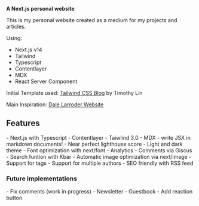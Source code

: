 **A Next.js personal website**

This is my personal website created as a medium for my projects and articles.

Using:
- Next.js v14
- Tailwind
- Typescript
- Contentlayer
- MDX
- React Server Component

Initial Template used: <a href="https://vercel.com/templates/next.js/tailwind-css-starter-blog">Tailwind CSS Blog</a> by Timothy Lin

Main Inspiration: <a href="https://www.dalelarroder.com/">Dale Larroder Website</a>

<h2>Features</h2>
- Next.js with Typescript
- Contentlayer
- Taiwlind 3.0
- MDX - write JSX in markdown documents!
- Near perfect lighthouse score
- Light and dark theme
- Font optimization with next/font
- Analytics
- Comments via Giscus
- Search funtion with Kbar
- Automatic image optimization via next/image
- Support for tags
- Support for multiple authors
- SEO friendly with RSS feed

<h3>Future implementations</h3>
- Fix comments (work in progress)
- Newsletter
- Guestbook
- Add reaction button


